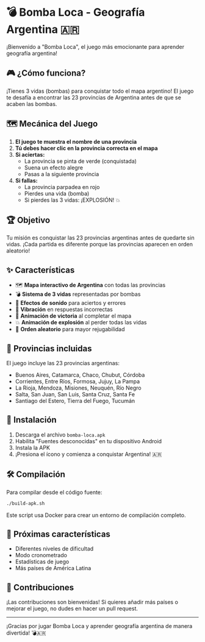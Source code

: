 # 💣 Bomba Loca - Geografía Argentina 🇦🇷

¡Bienvenido a "Bomba Loca", el juego más emocionante para aprender geografía argentina!

## 🎮 ¿Cómo funciona?

¡Tienes 3 vidas (bombas) para conquistar todo el mapa argentino! El juego te desafía a encontrar las 23 provincias de Argentina antes de que se acaben las bombas.

## 🗺️ Mecánica del Juego

1. **El juego te muestra el nombre de una provincia**
2. **Tú debes hacer clic en la provincia correcta en el mapa**
3. **Si aciertas:**
   - La provincia se pinta de verde (conquistada)
   - Suena un efecto alegre
   - Pasas a la siguiente provincia
4. **Si fallas:**
   - La provincia parpadea en rojo
   - Pierdes una vida (bomba)
   - Si pierdes las 3 vidas: ¡EXPLOSIÓN! 💥

## 🏆 Objetivo

Tu misión es conquistar las 23 provincias argentinas antes de quedarte sin vidas. ¡Cada partida es diferente porque las provincias aparecen en orden aleatorio!

## ✨ Características

- 🗺️ **Mapa interactivo de Argentina** con todas las provincias
- 💣 **Sistema de 3 vidas** representadas por bombas
- 🎵 **Efectos de sonido** para aciertos y errores
- 📱 **Vibración** en respuestas incorrectas
- 🎉 **Animación de victoria** al completar el mapa
- 💥 **Animación de explosión** al perder todas las vidas
- 🔀 **Orden aleatorio** para mayor rejugabilidad

## 📖 Provincias incluidas

El juego incluye las 23 provincias argentinas:
- Buenos Aires, Catamarca, Chaco, Chubut, Córdoba
- Corrientes, Entre Ríos, Formosa, Jujuy, La Pampa
- La Rioja, Mendoza, Misiones, Neuquén, Río Negro
- Salta, San Juan, San Luis, Santa Cruz, Santa Fe
- Santiago del Estero, Tierra del Fuego, Tucumán

## 🚀 Instalación

1. Descarga el archivo `bomba-loca.apk`
2. Habilita "Fuentes desconocidas" en tu dispositivo Android
3. Instala la APK
4. ¡Presiona el ícono y comienza a conquistar Argentina! 🇦🇷

## 🛠️ Compilación

Para compilar desde el código fuente:

```bash
./build-apk.sh
```

Este script usa Docker para crear un entorno de compilación completo.

## 🎯 Próximas características

- Diferentes niveles de dificultad
- Modo cronometrado
- Estadísticas de juego
- Más países de América Latina

## 🤝 Contribuciones

¡Las contribuciones son bienvenidas! Si quieres añadir más países o mejorar el juego, no dudes en hacer un pull request.

---

¡Gracias por jugar Bomba Loca y aprender geografía argentina de manera divertida! 💣🇦🇷